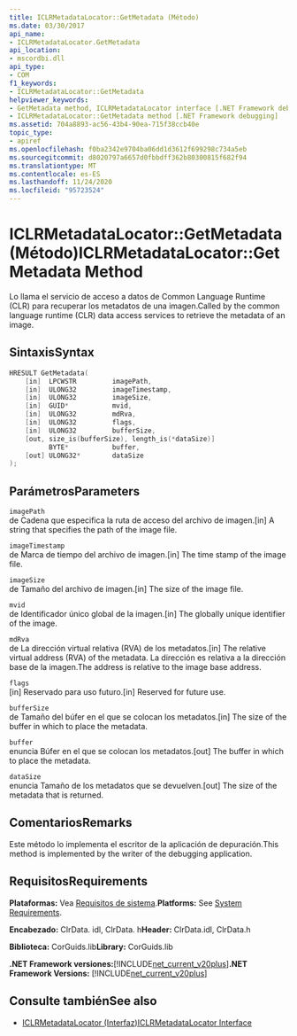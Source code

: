 ```yaml
---
title: ICLRMetadataLocator::GetMetadata (Método)
ms.date: 03/30/2017
api_name:
- ICLRMetadataLocator.GetMetadata
api_location:
- mscordbi.dll
api_type:
- COM
f1_keywords:
- ICLRMetadataLocator::GetMetadata
helpviewer_keywords:
- GetMetadata method, ICLRMetadataLocator interface [.NET Framework debugging]
- ICLRMetadataLocator::GetMetadata method [.NET Framework debugging]
ms.assetid: 704a8893-ac56-43b4-90ea-715f38ccb40e
topic_type:
- apiref
ms.openlocfilehash: f0ba2342e9704ba06dd1d3612f699298c734a5eb
ms.sourcegitcommit: d8020797a6657d0fbbdff362b80300815f682f94
ms.translationtype: MT
ms.contentlocale: es-ES
ms.lasthandoff: 11/24/2020
ms.locfileid: "95723524"
---
```

# <a name="iclrmetadatalocatorgetmetadata-method"></a><span data-ttu-id="10333-102">ICLRMetadataLocator::GetMetadata (Método)</span><span class="sxs-lookup"><span data-stu-id="10333-102">ICLRMetadataLocator::GetMetadata Method</span></span>

<span data-ttu-id="10333-103">Lo llama el servicio de acceso a datos de Common Language Runtime (CLR) para recuperar los metadatos de una imagen.</span><span class="sxs-lookup"><span data-stu-id="10333-103">Called by the common language runtime (CLR) data access services to retrieve the metadata of an image.</span></span>  
  
## <a name="syntax"></a><span data-ttu-id="10333-104">Sintaxis</span><span class="sxs-lookup"><span data-stu-id="10333-104">Syntax</span></span>  
  
```cpp  
HRESULT GetMetadata(  
    [in]  LPCWSTR         imagePath,  
    [in]  ULONG32         imageTimestamp,  
    [in]  ULONG32         imageSize,  
    [in]  GUID*           mvid,  
    [in]  ULONG32         mdRva,  
    [in]  ULONG32         flags,  
    [in]  ULONG32         bufferSize,  
    [out, size_is(bufferSize), length_is(*dataSize)]  
          BYTE*           buffer,  
    [out] ULONG32*        dataSize  
);  
```  
  
## <a name="parameters"></a><span data-ttu-id="10333-105">Parámetros</span><span class="sxs-lookup"><span data-stu-id="10333-105">Parameters</span></span>  

 `imagePath`  
 <span data-ttu-id="10333-106">de Cadena que especifica la ruta de acceso del archivo de imagen.</span><span class="sxs-lookup"><span data-stu-id="10333-106">[in] A string that specifies the path of the image file.</span></span>  
  
 `imageTimestamp`  
 <span data-ttu-id="10333-107">de Marca de tiempo del archivo de imagen.</span><span class="sxs-lookup"><span data-stu-id="10333-107">[in] The time stamp of the image file.</span></span>  
  
 `imageSize`  
 <span data-ttu-id="10333-108">de Tamaño del archivo de imagen.</span><span class="sxs-lookup"><span data-stu-id="10333-108">[in] The size of the image file.</span></span>  
  
 `mvid`  
 <span data-ttu-id="10333-109">de Identificador único global de la imagen.</span><span class="sxs-lookup"><span data-stu-id="10333-109">[in] The globally unique identifier of the image.</span></span>  
  
 `mdRva`  
 <span data-ttu-id="10333-110">de La dirección virtual relativa (RVA) de los metadatos.</span><span class="sxs-lookup"><span data-stu-id="10333-110">[in] The relative virtual address (RVA) of the metadata.</span></span> <span data-ttu-id="10333-111">La dirección es relativa a la dirección base de la imagen.</span><span class="sxs-lookup"><span data-stu-id="10333-111">The address is relative to the image base address.</span></span>  
  
 `flags`  
 <span data-ttu-id="10333-112">[in] Reservado para uso futuro.</span><span class="sxs-lookup"><span data-stu-id="10333-112">[in] Reserved for future use.</span></span>  
  
 `bufferSize`  
 <span data-ttu-id="10333-113">de Tamaño del búfer en el que se colocan los metadatos.</span><span class="sxs-lookup"><span data-stu-id="10333-113">[in] The size of the buffer in which to place the metadata.</span></span>  
  
 `buffer`  
 <span data-ttu-id="10333-114">enuncia Búfer en el que se colocan los metadatos.</span><span class="sxs-lookup"><span data-stu-id="10333-114">[out] The buffer in which to place the metadata.</span></span>  
  
 `dataSize`  
 <span data-ttu-id="10333-115">enuncia Tamaño de los metadatos que se devuelven.</span><span class="sxs-lookup"><span data-stu-id="10333-115">[out] The size of the metadata that is returned.</span></span>  
  
## <a name="remarks"></a><span data-ttu-id="10333-116">Comentarios</span><span class="sxs-lookup"><span data-stu-id="10333-116">Remarks</span></span>  

 <span data-ttu-id="10333-117">Este método lo implementa el escritor de la aplicación de depuración.</span><span class="sxs-lookup"><span data-stu-id="10333-117">This method is implemented by the writer of the debugging application.</span></span>  
  
## <a name="requirements"></a><span data-ttu-id="10333-118">Requisitos</span><span class="sxs-lookup"><span data-stu-id="10333-118">Requirements</span></span>  

 <span data-ttu-id="10333-119">**Plataformas:** Vea [Requisitos de sistema](../../get-started/system-requirements.md).</span><span class="sxs-lookup"><span data-stu-id="10333-119">**Platforms:** See [System Requirements](../../get-started/system-requirements.md).</span></span>  
  
 <span data-ttu-id="10333-120">**Encabezado:** ClrData. idl, ClrData. h</span><span class="sxs-lookup"><span data-stu-id="10333-120">**Header:** ClrData.idl, ClrData.h</span></span>  
  
 <span data-ttu-id="10333-121">**Biblioteca:** CorGuids.lib</span><span class="sxs-lookup"><span data-stu-id="10333-121">**Library:** CorGuids.lib</span></span>  
  
 <span data-ttu-id="10333-122">**.NET Framework versiones:**[!INCLUDE[net_current_v20plus](../../../../includes/net-current-v20plus-md.md)]</span><span class="sxs-lookup"><span data-stu-id="10333-122">**.NET Framework Versions:** [!INCLUDE[net_current_v20plus](../../../../includes/net-current-v20plus-md.md)]</span></span>  
  
## <a name="see-also"></a><span data-ttu-id="10333-123">Consulte también</span><span class="sxs-lookup"><span data-stu-id="10333-123">See also</span></span>

- [<span data-ttu-id="10333-124">ICLRMetadataLocator (Interfaz)</span><span class="sxs-lookup"><span data-stu-id="10333-124">ICLRMetadataLocator Interface</span></span>](iclrmetadatalocator-interface.md)
